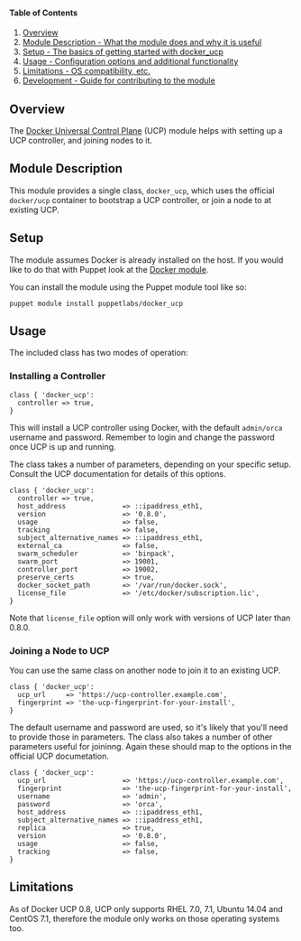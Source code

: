 #### Table of Contents

1. [Overview](#overview)
2. [Module Description - What the module does and why it is useful](#module-description)
3. [Setup - The basics of getting started with docker_ucp](#setup)
3. [Usage - Configuration options and additional functionality](#setup)
5. [Limitations - OS compatibility, etc.](#limitations)
6. [Development - Guide for contributing to the module](#development)

## Overview

The [Docker Universal Control
Plane](https://www.docker.com/products/docker-universal-control-plane) (UCP)
module helps with setting up a UCP controller, and joining nodes to it.

## Module Description

This module provides a single class, `docker_ucp`, which uses the
official `docker/ucp` container to bootstrap a UCP controller, or join
a node to at existing UCP.

## Setup

The module assumes Docker is already
installed on the host. If you would like to do that with Puppet look at
the [Docker module](https://forge.puppetlabs.com/garethr/docker).

You can install the module using the Puppet module tool like so:

```
puppet module install puppetlabs/docker_ucp
```

## Usage

The included class has two modes of operation:

### Installing a Controller

```puppet
class { 'docker_ucp':
  controller => true,
}
```

This will install a UCP controller using Docker, with the default
`admin/orca` username and password. Remember to login and change the
password once UCP is up and running.

The class takes a number of parameters, depending on your specific
setup. Consult the UCP documentation for details of this options.

```puppet
class { 'docker_ucp':
  controller => true,
  host_address              => ::ipaddress_eth1,
  version                   => '0.8.0',
  usage                     => false,
  tracking                  => false,
  subject_alternative_names => ::ipaddress_eth1,
  external_ca               => false,
  swarm_scheduler           => 'binpack',
  swarm_port                => 19001,
  controller_port           => 19002,
  preserve_certs            => true,
  docker_socket_path        => '/var/run/docker.sock',
  license_file              => '/etc/docker/subscription.lic',
}
```

Note that `license_file` option will only work with versions of UCP
later than 0.8.0.

### Joining a Node to UCP

You can use the same class on another node to join it to an existing
UCP.

```pupppet
class { 'docker_ucp':
  ucp_url     => 'https://ucp-controller.example.com',
  fingerprint => 'the-ucp-fingerprint-for-your-install',
}
```

The default username and password are used, so it's likely that you'll
need to provide those in parameters. The class also takes a number of
other parameters useful for joininng. Again these should map to the
options in the official UCP documetation.

```puppet
class { 'docker_ucp':
  ucp_url                   => 'https://ucp-controller.example.com',
  fingerprint               => 'the-ucp-fingerprint-for-your-install',
  username                  => 'admin',
  password                  => 'orca',
  host_address              => ::ipaddress_eth1,
  subject_alternative_names => ::ipaddress_eth1,
  replica                   => true,
  version                   => '0.8.0',
  usage                     => false,
  tracking                  => false,
}
```

## Limitations

As of Docker UCP 0.8, UCP only supports RHEL 7.0, 7.1, Ubuntu 14.04
and CentOS 7.1, therefore the module only works on those operating
systems too.
